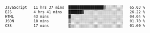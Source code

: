 <!--START_SECTION:waka-->

```txt
JavaScript   11 hrs 37 mins  ████████████████▒░░░░░░░░   65.03 %
EJS          4 hrs 41 mins   ██████▓░░░░░░░░░░░░░░░░░░   26.22 %
HTML         43 mins         █░░░░░░░░░░░░░░░░░░░░░░░░   04.04 %
JSON         18 mins         ▒░░░░░░░░░░░░░░░░░░░░░░░░   01.70 %
CSS          17 mins         ▒░░░░░░░░░░░░░░░░░░░░░░░░   01.60 %
```

<!--END_SECTION:waka-->
